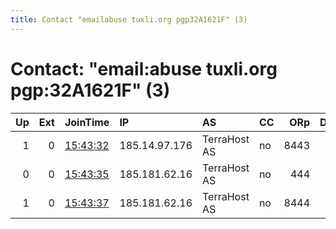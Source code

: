 ```yaml
---
title: Contact "emailabuse tuxli.org pgp32A1621F" (3)
---
```


# Contact: "email:abuse tuxli.org pgp:32A1621F" (3)

|   Up |   Ext | JoinTime                                                                                              | IP            | AS           | CC   |   ORp |   Dirp | OS    | Version   | Nickname   |   eFamMembers |
|-----:|------:|:------------------------------------------------------------------------------------------------------|:--------------|:-------------|:-----|------:|-------:|:------|:----------|:-----------|--------------:|
|    1 |     0 | [15:43:32](https://nusenu.github.io/OrNetStats/w/relay/C05DCC87D7667D08EE4370D6CDB8CBEB6E0B4313.html) | 185.14.97.176 | TerraHost AS | no   |  8443 |      0 | Linux | 0.4.6.9   | bauruine   |            31 |
|    0 |     0 | [15:43:35](https://nusenu.github.io/OrNetStats/w/relay/8E6E7CDACE2418254A853D6951EC97841E5B07F7.html) | 185.181.62.16 | TerraHost AS | no   |   444 |      0 | Linux | 0.4.6.9   | bauruine   |            31 |
|    1 |     0 | [15:43:37](https://nusenu.github.io/OrNetStats/w/relay/245C88E535BB7D80B7B43B36AB5B300D6B214A40.html) | 185.181.62.16 | TerraHost AS | no   |  8444 |      0 | Linux | 0.4.6.9   | bauruine   |            31 |
